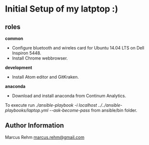 Initial Setup of my latptop :)
=========

roles
-----

**common**
- Configure bluetooth and wireles card for Ubuntu 14.04 LTS on Dell Inspiron 5448.
- Install Chrome webbrowser.

**development**
- Install Atom editor and GitKraken.

**anaconda**
- Download and install anaconda from Continum Analytics.

To execute run *./ansible-playbook -i localhost ../../ansible-playbooks/laptop.yml --ask-become-pass* from ansible/bin folder.

Author Information
------------------

Marcus Rehm <marcus.rehm@gmail.com>
